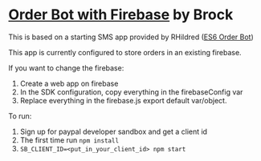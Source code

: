 # <a href="https://github.com/bsawlor/Orderbot-with-firebase" target="_blank">Order Bot with Firebase</a> by Brock

This is based on a starting SMS app provided by RHildred (<a href="https://github.com/rhildred/twiliobot2021" target="_blank">ES6 Order Bot</a>)

This app is currently configured to store orders in an existing firebase.

If you want to change the firebase: 

1. Create a web app on firebase
2. In the SDK configuration, copy everything in the firebaseConfig var
3. Replace everything in the firebase.js export default var/object. 

To run:

1. Sign up for paypal developer sandbox and get a client id
2. The first time run `npm install`
3. `SB_CLIENT_ID=<put_in_your_client_id> npm start`